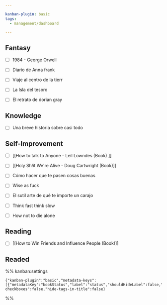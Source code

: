 ```yaml
---

kanban-plugin: basic
tags:
  - management/dashboard

---
```


## Fantasy

- [ ] 1984 - George Orwell
- [ ] Diario de Anna frank
- [ ] Viaje al centro de la tierr
- [ ] La Isla del tesoro
- [ ] El retrato de dorian gray


## Knowledge

- [ ] Una breve historia sobre casi todo


## Self-Improvement

- [ ] [[How to talk to Anyone - Leil Lowndes (Book) ]]
- [ ] [[Holy Sh!it We're Alive - Doug Cartwright (Book)]]
- [ ] Cómo hacer que te pasen cosas buenas
- [ ] Wise as fuck
- [ ] El sutil arte de qué te importe un carajo
- [ ] Think fast think slow
- [ ] How not to die alone


## Reading

- [ ] [[How to Win Friends and Influence People (Book)]]


## Readed





%% kanban:settings
```
{"kanban-plugin":"basic","metadata-keys":[{"metadataKey":"bookStatus","label":"status","shouldHideLabel":false,"containsMarkdown":false}],"show-checkboxes":false,"hide-tags-in-title":false}
```
%%